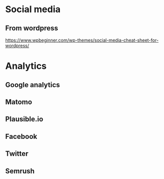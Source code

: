 # Social media

## From wordpress
https://www.wpbeginner.com/wp-themes/social-media-cheat-sheet-for-wordpress/


# Analytics

## Google analytics 

## Matomo

## Plausible.io

## Facebook

## Twitter

## Semrush